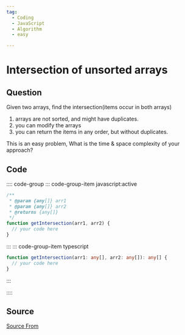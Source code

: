 ```yaml
---
tag:
  - Coding
  - JavaScript
  - Algorithm
  - easy

---
```

  
# Intersection of unsorted arrays

## Question
Given two arrays, find the intersection(items occur in both arrays)

1.  arrays are not sorted, and might have duplicates.
2.  you can modify the arrays
3.  you can return the items in any order, but without duplicates.

This is an easy problem, What is the time & space complexity of your approach?

## Code
:::: code-group
::: code-group-item javascript:active
```javascript
/**
 * @param {any[]} arr1
 * @param {any[]} arr2
 * @returns {any[]}
 */
function getIntersection(arr1, arr2) {
  // your code here
}
```
:::
    ::: code-group-item typescript
```typescript
function getIntersection(arr1: any[], arr2: any[]): any[] {
  // your code here
}
```
:::
    
::::



##  Source
[Source From](https://bigfrontend.dev/problem/array-intersect)

  